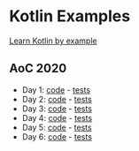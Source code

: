 # Kotlin Examples

[Learn Kotlin by example](https://play.kotlinlang.org/byExample/overview?_ga=2.185933865.1666331684.1604597595-1007222991.1603743628)

## AoC 2020
- Day 1: [code](src/main/kotlin/adventOfCode2020/day1/Day1.kt) - [tests](src/test/kotlin/adventOfCode2020/day1/Day1KtTest.kt)
- Day 2: [code](src/main/kotlin/adventOfCode2020/day2/Day2.kt) - [tests](src/test/kotlin/adventOfCode2020/day2/Day2KtTest.kt)
- Day 3: [code](src/main/kotlin/adventOfCode2020/day3/Day3.kt) - [tests](src/test/kotlin/adventOfCode2020/day3/Day3KtTest.kt)
- Day 4: [code](src/main/kotlin/adventOfCode2020/day4/Day4.kt) - [tests](src/test/kotlin/adventOfCode2020/day4/Day4KtTest.kt)
- Day 5: [code](src/main/kotlin/adventOfCode2020/day5/Day5.kt) - [tests](src/test/kotlin/adventOfCode2020/day5/Day5KtTest.kt)
- Day 6: [code](src/main/kotlin/adventOfCode2020/day6/Day6.kt) - [tests](src/test/kotlin/adventOfCode2020/day6/Day6KtTest.kt)